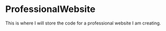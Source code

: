 # ProfessionalWebsite

This is where I will store the code for a professional website I am creating.
